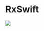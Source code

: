 #  RxSwift

![](https://velog.velcdn.com/images/jeunghun2/post/bffac4d9-79f7-4714-a497-deb461a78543/image.png)
